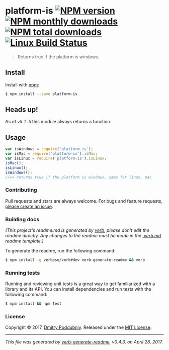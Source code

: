 # platform-is [![NPM version](https://img.shields.io/npm/v/platform-is.svg?style=flat)](https://www.npmjs.com/package/platform-is) [![NPM monthly downloads](https://img.shields.io/npm/dm/platform-is.svg?style=flat)](https://npmjs.org/package/platform-is)  [![NPM total downloads](https://img.shields.io/npm/dt/platform-is.svg?style=flat)](https://npmjs.org/package/platform-is) [![Linux Build Status](https://img.shields.io/travis/mr47/platform-is.svg?style=flat&label=Travis)](https://travis-ci.org/mr47/platform-is)

> Returns true if the platform is windows.

## Install

Install with [npm](https://www.npmjs.com/):

```sh
$ npm install --save platform-is
```

## Heads up!

As of `v0.2.0` this module always returns a function.

## Usage

```js
var isWindows = require('platform-is');
var isMac = require('platform-is').isMac;
var isLinux = require('platform-is').isLinux;
isMac();
isLinux();
isWindows();
//=> returns true if the platform is windows, same for linux, mac
```

### Contributing

Pull requests and stars are always welcome. For bugs and feature requests, [please create an issue](../../issues/new).

### Building docs

_(This project's readme.md is generated by [verb](https://github.com/verbose/verb-generate-readme), please don't edit the readme directly. Any changes to the readme must be made in the [.verb.md](.verb.md) readme template.)_

To generate the readme, run the following command:

```sh
$ npm install -g verbose/verb#dev verb-generate-readme && verb
```

### Running tests

Running and reviewing unit tests is a great way to get familiarized with a library and its API. You can install dependencies and run tests with the following command:

```sh
$ npm install && npm test
```

### License

Copyright © 2017, [Dmitry Poddubniy](https://github.com/mr47).
Released under the [MIT License](LICENSE).

***

_This file was generated by [verb-generate-readme](https://github.com/verbose/verb-generate-readme), v0.4.3, on April 28, 2017._